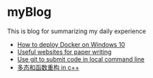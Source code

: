 # myBlog
This is blog for summarizing my daily experience

- [How to deploy Docker on Windows 10](https://github.com/crazysaltfish/myBlog/blob/master/Deploy-docker-on-win10.md) 
- [Useful websites for paper writing](https://github.com/crazysaltfish/myBlog/blob/master/Paper-writing.md)
- [Use git to submit code in local command line](https://github.com/crazysaltfish/myBlog/blob/master/Use-Git-to-submit.md)
- [多态和函数重构 in c++](https://github.com/crazysaltfish/myBlog/blob/master/C%2B%2B%E4%B8%AD%E5%A4%9A%E6%80%81%E5%92%8C%E5%87%BD%E6%95%B0%E9%87%8D%E6%9E%84.md)
